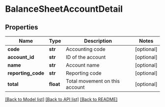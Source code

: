 # BalanceSheetAccountDetail

## Properties
Name | Type | Description | Notes
------------ | ------------- | ------------- | -------------
**code** | **str** | Accounting code | [optional] 
**account_id** | **str** | ID of the account | [optional] 
**name** | **str** | Account name | [optional] 
**reporting_code** | **str** | Reporting code | [optional] 
**total** | **float** | Total movement on this account | [optional] 

[[Back to Model list]](../README.md#documentation-for-models) [[Back to API list]](../README.md#documentation-for-api-endpoints) [[Back to README]](../README.md)


